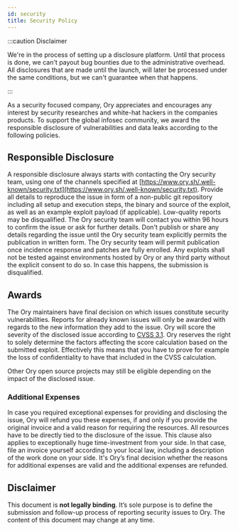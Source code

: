 ```yaml
---
id: security
title: Security Policy
---
```


:::caution Disclaimer

We're in the process of setting up a disclosure platform. Until that process is
done, we can't payout bug bounties due to the administrative overhead. All
disclosures that are made until the launch, will later be processed under the
same conditions, but we can't guarantee when that happens.

:::

As a security focused company, Ory appreciates and encourages any interest by
security researches and white-hat hackers in the companies products. To support
the global infosec community, we award the responsible disclosure of
vulnerabilities and data leaks according to the following policies.

## Responsible Disclosure

A responsible disclosure always starts with contacting the Ory security team,
using one of the channels specified at
[https://www.ory.sh/.well-known/security.txt](https://www.ory.sh/.well-known/security.txt).
Provide all details to reproduce the issue in form of a non-public git
repository including all setup and execution steps, the binary and source of the
exploit, as well as an example exploit payload (if applicable). Low-quality
reports may be disqualified. The Ory security team will contact you within 96
hours to confirm the issue or ask for further details. Don't publish or share
any details regarding the issue until the Ory security team explicitly permits
the publication in written form. The Ory security team will permit publication
once incidence response and patches are fully enrolled. Any exploits shall not
be tested against environments hosted by Ory or any third party without the
explicit consent to do so. In case this happens, the submission is disqualified.

## Awards

The Ory maintainers have final decision on which issues constitute security
vulnerabilities. Reports for already known issues will only be awarded with
regards to the new information they add to the issue. Ory will score the
severity of the disclosed issue according to
[CVSS 3.1](https://www.first.org/cvss/v3.1/specification-document). Ory reserves
the right to solely determine the factors affecting the score calculation based
on the submitted exploit. Effectively this means that you have to prove for
example the loss of confidentiality to have that included in the CVSS
calculation.

Other Ory open source projects may still be eligible depending on the impact of
the disclosed issue.

### Additional Expenses

In case you required exceptional expenses for providing and disclosing the
issue, Ory will refund you these expenses, if and only if you provide the
original invoice and a valid reason for requiring the resources. All resources
have to be directly tied to the disclosure of the issue. This clause also
applies to exceptionally huge time-investment from your side. In that case, file
an invoice yourself according to your local law, including a description of the
work done on your side. It's Ory’s final decision whether the reasons for
additional expenses are valid and the additional expenses are refunded.

## Disclaimer

This document is **not legally binding**. It’s sole purpose is to define the
submission and follow-up process of reporting security issues to Ory. The
content of this document may change at any time.
